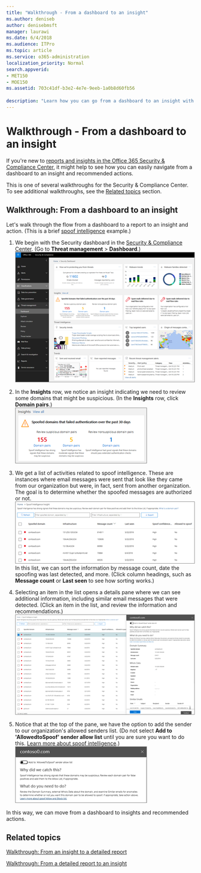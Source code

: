```yaml
---
title: "Walkthrough - From a dashboard to an insight"
ms.author: deniseb
author: denisebmsft
manager: laurawi
ms.date: 6/4/2018
ms.audience: ITPro
ms.topic: article
ms.service: o365-administration
localization_priority: Normal
search.appverid:
- MET150
- MOE150
ms.assetid: 703c41df-b3e2-4e7e-9eeb-1a0b8d60fb56

description: "Learn how you can go from a dashboard to an insight with recommended actions in the Security &amp; Compliance Center."
---
```


# Walkthrough - From a dashboard to an insight

If you're new to [reports and insights in the Office 365 Security &amp; Compliance Center](reports-and-insights-in-security-and-compliance.md), it might help to see how you can easily navigate from a dashboard to an insight and recommended actions. 
  
This is one of several walkthroughs for the Security &amp; Compliance Center. To see additional walkthroughs, see the [Related topics](#related-topics) section. 
  
## Walkthrough: From a dashboard to an insight

Let's walk through the flow from a dashboard to a report to an insight and action. (This is a brief [spoof intelligence](learn-about-spoof-intelligence.md) example.) 
  
1. We begin with the Security dashboard in the [Security &amp; Compliance Center](https://protection.office.com). (Go to **Threat management** \> **Dashboard**.)<br>![In the Security &amp; Compliance Center, choose Threat management \> Dashboard](media/05a38660-eb13-4960-a266-11809c453d95.png)<br>
  
2. In the **Insights** row, we notice an insight indicating we need to review some domains that might be suspicious. (In the **Insights** row, click **Domain pairs**.)<br>![The Insights row mentions potential spoofing concerns](media/dd1d0cb3-3201-45d7-b41d-18a0944fe85d.png)<br>
  
3. We get a list of activities related to spoof intelligence. These are instances where email messages were sent that look like they came from our organization but were, in fact, sent from another organization. The goal is to determine whether the spoofed messages are authorized or not.<br>![Spoof intelligence insights](media/a2e2b4fd-0c1e-499f-8401-cf3089da82fa.png)<br>In this list, we can sort the information by message count, date the spoofing was last detected, and more. (Click column headings, such as **Message count** or **Last seen** to see how sorting works.) 
    
4. Selecting an item in the list opens a details pane where we can see additional information, including similar email messages that were detected. (Click an item in the list, and review the information and recommendations.)<br>![Selecting an item opens a details pane](media/7ad1faa5-6ca2-474e-a609-eb275e0a8e59.png)<br>
  
5. Notice that at the top of the pane, we have the option to add the sender to our organization's allowed senders list. (Do not select **Add to 'AllowedtoSpoof' sender allow list** until you are sure you want to do this. [Learn more about spoof intelligence](learn-about-spoof-intelligence.md).)<br>![You can authorize a sender](media/caf0c20a-6047-486d-8060-5a229a3de49f.png)
  
In this way, we can move from a dashboard to insights and recommended actions.
  
## Related topics

[Walkthrough: From an insight to a detailed report](from-an-insight-to-a-detailed-report.md)
  
[Walkthrough: From a detailed report to an insight](from-a-detailed-report-to-an-insight.md)
  

